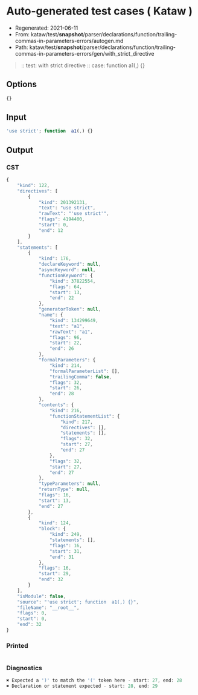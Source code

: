 # Auto-generated test cases ( Kataw )
- Regenerated: 2021-06-11
- From: kataw/test/__snapshot__/parser/declarations/function/trailing-commas-in-parameters-errors/autogen.md
- Path: kataw/test/__snapshot__/parser/declarations/function/trailing-commas-in-parameters-errors/gen/with_strict_directive
> :: test: with strict directive
> :: case: function  a1(,) {}
## Options

`````js
{}
`````
## Input

`````js
'use strict'; function  a1(,) {}
`````
## Output

### CST

```javascript
{
    "kind": 122,
    "directives": [
        {
            "kind": 201392131,
            "text": "use strict",
            "rawText": "'use strict'",
            "flags": 4194400,
            "start": 0,
            "end": 12
        }
    ],
    "statements": [
        {
            "kind": 176,
            "declareKeyword": null,
            "asyncKeyword": null,
            "functionKeyword": {
                "kind": 37822554,
                "flags": 64,
                "start": 13,
                "end": 22
            },
            "generatorToken": null,
            "name": {
                "kind": 134299649,
                "text": "a1",
                "rawText": "a1",
                "flags": 96,
                "start": 22,
                "end": 26
            },
            "formalParameters": {
                "kind": 214,
                "formalParameterList": [],
                "trailingComma": false,
                "flags": 32,
                "start": 26,
                "end": 28
            },
            "contents": {
                "kind": 216,
                "functionStatementList": {
                    "kind": 217,
                    "directives": [],
                    "statements": [],
                    "flags": 32,
                    "start": 27,
                    "end": 27
                },
                "flags": 32,
                "start": 27,
                "end": 27
            },
            "typeParameters": null,
            "returnType": null,
            "flags": 16,
            "start": 13,
            "end": 27
        },
        {
            "kind": 124,
            "block": {
                "kind": 249,
                "statements": [],
                "flags": 16,
                "start": 31,
                "end": 31
            },
            "flags": 16,
            "start": 29,
            "end": 32
        }
    ],
    "isModule": false,
    "source": "'use strict'; function  a1(,) {}",
    "fileName": "__root__",
    "flags": 0,
    "start": 0,
    "end": 32
}
```

### Printed

```javascript

```

### Diagnostics

```javascript
✖ Expected a ')' to match the '(' token here - start: 27, end: 28
✖ Declaration or statement expected - start: 28, end: 29

```

